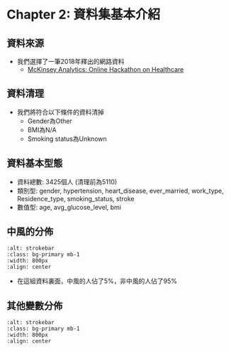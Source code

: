 Chapter 2: 資料集基本介紹
=======================
## 資料來源
- 我們選擇了一筆2018年釋出的網路資料
  - [McKinsey Analytics: Online Hackathon on Healthcare](https://datahack.analyticsvidhya.com/contest/mckinsey-analytics-online-hackathon/)

## 資料清理
- 我們將符合以下條件的資料清掉
   - Gender為Other
   - BMI為N/A
   - Smoking status為Unknown

## 資料基本型態
- 資料總數: 3425個人 (清理前為5110)
- 類別型: gender, hypertension, heart_disease, ever_married, work_type, Residence_type, smoking_status, stroke
- 數值型: age, avg_glucose_level, bmi

## 中風的分佈
```{image} https://i.imgur.com/BJbNHxr.png
:alt: strokebar
:class: bg-primary mb-1
:width: 800px
:align: center
```
- 在這組資料裏面，中風的人佔了5%，非中風的人佔了95%
<p style="page-break-before: always">

## 其他變數分佈
```{image} https://i.imgur.com/ShTO5La.png
:alt: strokebar
:class: bg-primary mb-1
:width: 800px
:align: center
```
<p style="page-break-before: always">